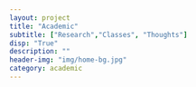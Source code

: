 ```yaml
---
layout: project
title: "Academic"
subtitle: ["Research","Classes", "Thoughts"]
disp: "True"
description: ""
header-img: "img/home-bg.jpg"
category: academic
---
```

